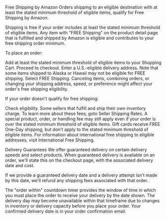Free Shipping by Amazon
Orders shipping to an eligible destination with at least the stated minimum threshold of eligible items, qualify for Free Shipping by Amazon.

Shipping is free if your order includes at least the stated minimum threshold of eligible items. Any item with "FREE Shipping" on the product detail page that is fulfilled and shipped by Amazon is eligible and contributes to your free shipping order minimum.

To place an order:

Add at least the stated minimum threshold of eligible items to your Shopping Cart.
Proceed to checkout.
Enter a U.S.-eligible delivery address. Note that some items shipped to Alaska or Hawaii may not be eligible for FREE shipping.
Select FREE Shipping.
Canceling items, combining orders, or changing your shipping address, speed, or preference might affect your order's free shipping eligibility.

If your order doesn't qualify for free shipping:


Check eligibility. Some sellers that fulfill and ship their own inventory charge. To learn more about these fees, goto Seller Shipping Rates.
A special product, order, or handling fee may still apply even if your order is over the stated minimum threshold of eligible items.
Gift cards receive FREE One-Day shipping, but don't apply to the stated minimum threshold of eligible items.
For information about international free shipping to eligible addresses, visit International Free Shipping.


Delivery Guarantees
We offer guaranteed delivery on certain delivery speeds and select products. When guaranteed delivery is available on an order, we'll state this on the checkout page, with the associated delivery date and cost.

If we provide a guaranteed delivery date and a delivery attempt isn't made by this date, we'll refund any shipping fees associated with that order.

The "order within" countdown timer provides the window of time in which you must place the order to receive your delivery by the date shown. The delivery day may become unavailable within that timeframe due to changes in inventory or delivery capacity before you place your order. Your confirmed delivery date is in your order confirmation email.

